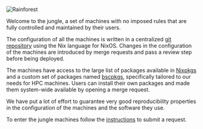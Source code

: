 ![Rainforest](jungle.jpg)

Welcome to the jungle, a set of machines with no imposed rules that are fully
controlled and maintained by their users.

The configuration of all the machines is written in a centralized [git
repository][config] using the Nix language for NixOS. Changes in the
configuration of the machines are introduced by merge requests and pass a review
step before being deployed.

[config]: https://pm.bsc.es/gitlab/rarias/jungle

The machines have access to the large list of packages available in
[Nixpkgs][nixpkgs] and a custom set of packages named [bscpkgs][bscpkgs],
specifically tailored to our needs for HPC machines. Users can install their own
packages and made them system-wide available by opening a merge request.

[nixpkgs]: https://github.com/NixOS/nixpkgs
[bscpkgs]: https://pm.bsc.es/gitlab/rarias/bscpkgs

We have put a lot of effort to guarantee very good reproducibility properties in
the configuration of the machines and the software they use.

To enter the jungle machines follow the [instructions](access) to submit a
request.
